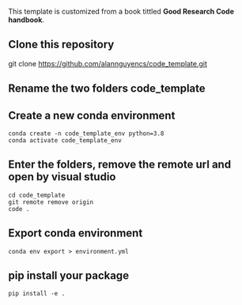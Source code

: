 This template is customized from a book tittled **Good Research Code handbook**.

## Clone this repository
git clone https://github.com/alannguyencs/code_template.git

## Rename the two folders code_template

## Create a new conda environment
```
conda create -n code_template_env python=3.8
conda activate code_template_env
```

## Enter the folders, remove the remote url and open by visual studio
```
cd code_template
git remote remove origin
code .
```

## Export conda environment
```
conda env export > environment.yml
```


## pip install your package
```
pip install -e .
```